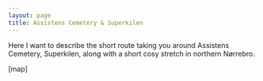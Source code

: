 ```yaml
---
layout: page
title: Assistens Cemetery & Superkilen
---
```

Here I want to describe the short route taking you around Assistens Cemetery, Superkilen, along with a short cosy stretch in northern Nørrebro.

[map]
